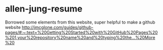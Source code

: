 # allen-jung-resume
Borrowed some elements from this website, super helpful to make a github website
http://jmcglone.com/guides/github-pages/#:~:text=%20Getting%20Started%20with%20GitHub%20Pages%20%201,your%20repository%20name%20and%20typing%20the...%20More%20
